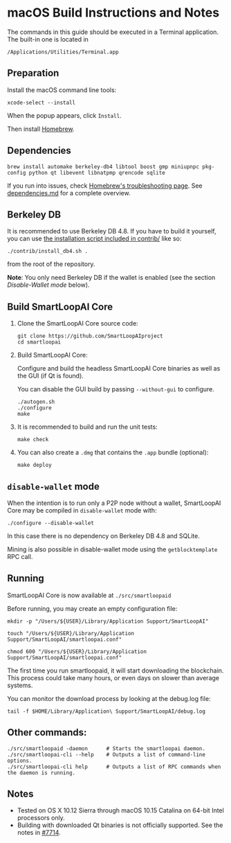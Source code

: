# macOS Build Instructions and Notes

The commands in this guide should be executed in a Terminal application.
The built-in one is located in
```
/Applications/Utilities/Terminal.app
```

## Preparation
Install the macOS command line tools:

```shell
xcode-select --install
```

When the popup appears, click `Install`.

Then install [Homebrew](https://brew.sh).

## Dependencies
```shell
brew install automake berkeley-db4 libtool boost gmp miniupnpc pkg-config python qt libevent libnatpmp qrencode sqlite
```

If you run into issues, check [Homebrew's troubleshooting page](https://docs.brew.sh/Troubleshooting).
See [dependencies.md](dependencies.md) for a complete overview.

## Berkeley DB

It is recommended to use Berkeley DB 4.8. If you have to build it yourself,
you can use [the installation script included in contrib/](contrib/install_db4.sh)
like so:

```shell
./contrib/install_db4.sh .
```

from the root of the repository.

**Note**: You only need Berkeley DB if the wallet is enabled (see the section *Disable-Wallet mode* below).

## Build SmartLoopAI Core

1. Clone the SmartLoopAI Core source code:
    ```shell
    git clone https://github.com/SmartLoopAIproject
    cd smartloopai
    ```

2.  Build SmartLoopAI Core:

    Configure and build the headless SmartLoopAI Core binaries as well as the GUI (if Qt is found).

    You can disable the GUI build by passing `--without-gui` to configure.
    ```shell
    ./autogen.sh
    ./configure
    make
    ```

3.  It is recommended to build and run the unit tests:
    ```shell
    make check
    ```

4.  You can also create a  `.dmg` that contains the `.app` bundle (optional):
    ```shell
    make deploy
    ```

## `disable-wallet` mode
When the intention is to run only a P2P node without a wallet, SmartLoopAI Core may be
compiled in `disable-wallet` mode with:
```shell
./configure --disable-wallet
```

In this case there is no dependency on Berkeley DB 4.8 and SQLite.

Mining is also possible in disable-wallet mode using the `getblocktemplate` RPC call.

## Running

SmartLoopAI Core is now available at `./src/smartloopaid`

Before running, you may create an empty configuration file:
```shell
mkdir -p "/Users/${USER}/Library/Application Support/SmartLoopAI"

touch "/Users/${USER}/Library/Application Support/SmartLoopAI/smartloopai.conf"

chmod 600 "/Users/${USER}/Library/Application Support/SmartLoopAI/smartloopai.conf"
```

The first time you run smartloopaid, it will start downloading the blockchain. This process could take many hours, or even days on slower than average systems.

You can monitor the download process by looking at the debug.log file:
```shell
tail -f $HOME/Library/Application\ Support/SmartLoopAI/debug.log
```

## Other commands:

```shell
./src/smartloopaid -daemon      # Starts the smartloopai daemon.
./src/smartloopai-cli --help    # Outputs a list of command-line options.
./src/smartloopai-cli help      # Outputs a list of RPC commands when the daemon is running.
```

## Notes

* Tested on OS X 10.12 Sierra through macOS 10.15 Catalina on 64-bit Intel
processors only.
* Building with downloaded Qt binaries is not officially supported. See the notes in [#7714](https://github.com/bitcoin/bitcoin/issues/7714).
